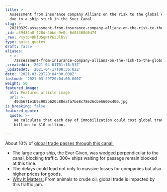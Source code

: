 ```yaml
---
title: >-
  Assessment from insurance company Allianz on the risk to the global economy
  due to a ship stuck in the Suez Canal.
slug: >-
  20210329-assessment-from-insurance-company-allianz-on-the-risk-to-the-global-economy-due-to-a-ship
_id: a59434a8-428d-4bbd-9e0c-6d03368d6d74
_rev: Pxytp4DhfU5gNtP633lhvv
type: quick_quotes
draft: false
aliases:
  - >-
    /assessment-from-insurance-company-allianz-on-the-risk-to-the-global-economy-due-to-a-ship-stuck-in-the-suez-canal/
_createdAt: '2021-04-01T01:16:53Z'
_updatedAt: '2021-04-17T08:36:02Z'
date: '2021-03-29T20:04:00.000Z'
lastmod: '2021-03-29T20:04:00.000Z'
weight: 50
featured_image:
  alt: Featured article image
  url: >-
    49d6671e1b9c905b620c88eafa7be8c78e26cbe6600x400.jpg
is_breaking: false
featured_quote:
  quote: >-
    We calculate that each day of immobilization could cost global trade $6
    billion to $10 billion.

---
```

About 10% of [global trade passes through this canal.](http://13%25%20of%20world%20trade%2C%20estimates%20german%20insurer%20allianz./)

* The large cargo ship, the Ever Given, was wedged perpendicular to the canal, blocking traffic. 300+ ships waiting for passage remain blocked at this time.
* The delays could lead not only to massive losses for companies but also higher prices for goods.
* [Why It Matters:](https://www.usatoday.com/story/news/nation/2021/03/28/suez-canal-grounded-ship-ever-given-still-stuck-passage/7037024002/) From animals to crude oil, global trade is impacted by this traffic jam.